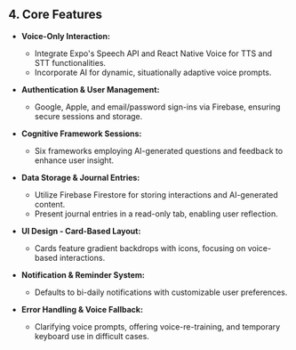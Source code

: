 ## 4. Core Features

*   **Voice-Only Interaction:**

    *   Integrate Expo's Speech API and React Native Voice for TTS and STT functionalities.
    *   Incorporate AI for dynamic, situationally adaptive voice prompts.

*   **Authentication & User Management:**

    *   Google, Apple, and email/password sign-ins via Firebase, ensuring secure sessions and storage.

*   **Cognitive Framework Sessions:**

    *   Six frameworks employing AI-generated questions and feedback to enhance user insight.

*   **Data Storage & Journal Entries:**

    *   Utilize Firebase Firestore for storing interactions and AI-generated content.
    *   Present journal entries in a read-only tab, enabling user reflection.

*   **UI Design - Card-Based Layout:**

    *   Cards feature gradient backdrops with icons, focusing on voice-based interactions.

*   **Notification & Reminder System:**

    *   Defaults to bi-daily notifications with customizable user preferences.

*   **Error Handling & Voice Fallback:**

    *   Clarifying voice prompts, offering voice-re-training, and temporary keyboard use in difficult cases. 